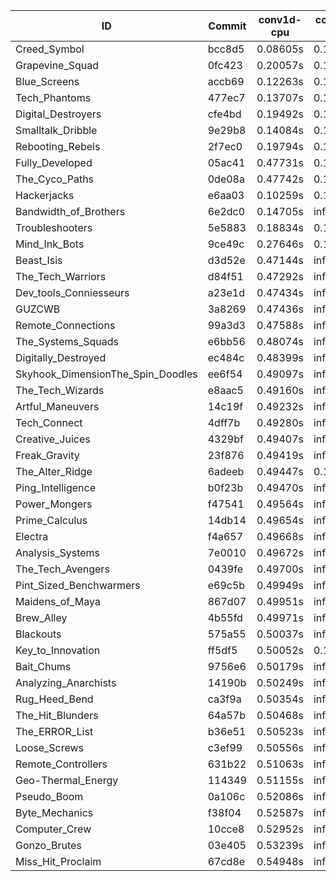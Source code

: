 |ID|Commit|conv1d-cpu|conv1d-gpu|DWSPConv2D-gpu|gemm-gpu|avg|
|-|-|-|-|-|-|-|
|Creed_Symbol|bcc8d5|0.08605s|0.14030s|2.86746s|1.72195s|1.20394s|
|Grapevine_Squad|0fc423|0.20057s|0.12775s|2.89863s|1.71727s|1.23605s|
|Blue_Screens|accb69|0.12263s|0.12691s|2.83667s|1.89407s|1.24507s|
|Tech_Phantoms|477ec7|0.13707s|0.14475s|2.79650s|1.94701s|1.25633s|
|Digital_Destroyers|cfe4bd|0.19492s|0.14394s|2.80855s|1.89462s|1.26051s|
|Smalltalk_Dribble|9e29b8|0.14084s|0.12308s|2.88470s|1.92258s|1.26780s|
|Rebooting_Rebels|2f7ec0|0.19794s|0.15024s|3.08610s|2.07682s|1.37778s|
|Fully_Developed|05ac41|0.47731s|0.14964s|2.92445s|2.13045s|1.42046s|
|The_Cyco_Paths|0de08a|0.47742s|0.17025s|2.82632s|4.32687s|1.95021s|
|Hackerjacks|e6aa03|0.10259s|0.17629s|infs|1.74315s|infs|
|Bandwidth_of_Brothers|6e2dc0|0.14705s|infs|infs|1.99910s|infs|
|Troubleshooters|5e5883|0.18834s|0.18841s|infs|1.90877s|infs|
|Mind_Ink_Bots|9ce49c|0.27646s|0.15317s|infs|4.32353s|infs|
|Beast_Isis|d3d52e|0.47144s|infs|infs|4.37944s|infs|
|The_Tech_Warriors|d84f51|0.47292s|infs|infs|4.38017s|infs|
|Dev_tools_Conniesseurs|a23e1d|0.47434s|infs|infs|4.42295s|infs|
|GUZCWB|3a8269|0.47436s|infs|infs|4.37429s|infs|
|Remote_Connections|99a3d3|0.47588s|infs|infs|4.38755s|infs|
|The_Systems_Squads|e6bb56|0.48074s|infs|infs|4.37186s|infs|
|Digitally_Destroyed|ec484c|0.48399s|infs|infs|4.39465s|infs|
|Skyhook_DimensionThe_Spin_Doodles|ee6f54|0.49097s|infs|infs|4.38578s|infs|
|The_Tech_Wizards|e8aac5|0.49160s|infs|infs|4.36183s|infs|
|Artful_Maneuvers|14c19f|0.49232s|infs|infs|4.37334s|infs|
|Tech_Connect|4dff7b|0.49280s|infs|infs|4.38158s|infs|
|Creative_Juices|4329bf|0.49407s|infs|infs|4.43210s|infs|
|Freak_Gravity|23f876|0.49419s|infs|infs|4.38239s|infs|
|The_Alter_Ridge|6adeeb|0.49447s|0.18253s|infs|4.33405s|infs|
|Ping_Intelligence|b0f23b|0.49470s|infs|infs|4.43174s|infs|
|Power_Mongers|f47541|0.49564s|infs|infs|4.42699s|infs|
|Prime_Calculus|14db14|0.49654s|infs|infs|4.36779s|infs|
|Electra|f4a657|0.49668s|infs|infs|4.38448s|infs|
|Analysis_Systems|7e0010|0.49672s|infs|infs|4.42689s|infs|
|The_Tech_Avengers|0439fe|0.49700s|infs|infs|4.37348s|infs|
|Pint_Sized_Benchwarmers|e69c5b|0.49949s|infs|infs|4.38716s|infs|
|Maidens_of_Maya|867d07|0.49951s|infs|infs|4.37228s|infs|
|Brew_Alley|4b55fd|0.49971s|infs|infs|4.38352s|infs|
|Blackouts|575a55|0.50037s|infs|infs|4.43846s|infs|
|Key_to_Innovation|ff5df5|0.50052s|0.15595s|infs|4.33246s|infs|
|Bait_Chums|9756e6|0.50179s|infs|infs|4.41674s|infs|
|Analyzing_Anarchists|14190b|0.50249s|infs|infs|4.41616s|infs|
|Rug_Heed_Bend|ca3f9a|0.50354s|infs|infs|4.41778s|infs|
|The_Hit_Blunders|64a57b|0.50468s|infs|infs|4.40514s|infs|
|The_ERROR_List|b36e51|0.50523s|infs|infs|4.37934s|infs|
|Loose_Screws|c3ef99|0.50556s|infs|infs|4.38230s|infs|
|Remote_Controllers|631b22|0.51063s|infs|infs|4.38032s|infs|
|Geo-Thermal_Energy|114349|0.51155s|infs|infs|4.40509s|infs|
|Pseudo_Boom|0a106c|0.52086s|infs|infs|4.60811s|infs|
|Byte_Mechanics|f38f04|0.52587s|infs|infs|4.52135s|infs|
|Computer_Crew|10cce8|0.52952s|infs|infs|4.72639s|infs|
|Gonzo_Brutes|03e405|0.53239s|infs|infs|4.46970s|infs|
|Miss_Hit_Proclaim|67cd8e|0.54948s|infs|infs|4.60172s|infs|
